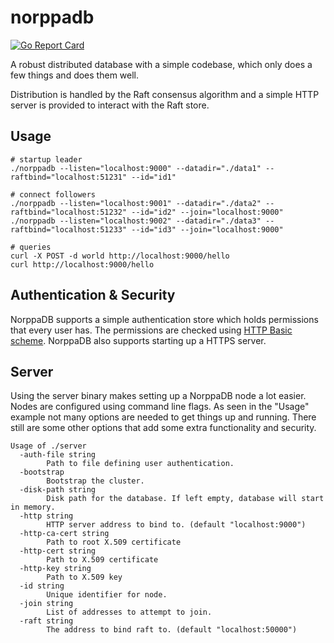 # norppadb

[![Go Report Card](https://goreportcard.com/badge/github.com/nireo/norppadb)](https://goreportcard.com/report/github.com/nireo/norppadb)

A robust distributed database with a simple codebase, which only does a few things and does them well.

Distribution is handled by the Raft consensus algorithm and a simple HTTP server is provided to interact with the Raft store.

## Usage

```shell
# startup leader
./norppadb --listen="localhost:9000" --datadir="./data1" --raftbind="localhost:51231" --id="id1"

# connect followers
./norppadb --listen="localhost:9001" --datadir="./data2" --raftbind="localhost:51232" --id="id2" --join="localhost:9000"
./norppadb --listen="localhost:9002" --datadir="./data3" --raftbind="localhost:51233" --id="id3" --join="localhost:9000"

# queries
curl -X POST -d world http://localhost:9000/hello
curl http://localhost:9000/hello
```


## Authentication & Security

NorppaDB supports a simple authentication store which holds permissions that every user has. The permissions are checked using [HTTP Basic scheme](https://datatracker.ietf.org/doc/html/rfc7617). NorppaDB also supports starting up a HTTPS server.


## Server

Using the server binary makes setting up a NorppaDB node a lot easier. Nodes are configured using command line flags. As seen in the "Usage" example not many options are needed to get things up and running. There still are some other options that add some extra functionality and security.

```
Usage of ./server
  -auth-file string
        Path to file defining user authentication.
  -bootstrap
        Bootstrap the cluster.
  -disk-path string
        Disk path for the database. If left empty, database will start in memory.
  -http string
        HTTP server address to bind to. (default "localhost:9000")
  -http-ca-cert string
        Path to root X.509 certificate
  -http-cert string
        Path to X.509 certificate
  -http-key string
        Path to X.509 key
  -id string
        Unique identifier for node.
  -join string
        List of addresses to attempt to join.
  -raft string
        The address to bind raft to. (default "localhost:50000")
```
